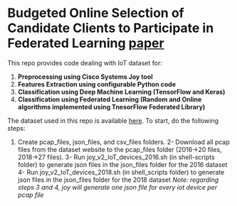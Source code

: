 # Budgeted Online Selection of Candidate Clients to Participate in Federated Learning [paper](https://ieeexplore.ieee.org/document/9249424)

This repo provides code dealing with IoT dataset for:
1. **Preprocessing using Cisco Systems Joy tool**
2. **Features Extraction using configurable Python code**
3. **Classification using Deep Machine Learning (TensorFlow and Keras)**
4. **Classification using Federated Learning (Random and Online algorithms implemented using TnesorFlow Federated Library)**

The dataset used in this repo is available [here](https://iotanalytics.unsw.edu.au/iottraces.html).
To start, do the following steps:
1. Create pcap_files, json_files, and csv_files folders.
2- Download all pcap files from the dataset website to the pcap_files folder (2016->20 files, 2018->27 files).
3- Run joy_v2_IoT_devices_2016.sh (in shell-scripts folder) to generate json files in the json_files folder for the 2016 dataset
4- Run joy_v2_IoT_devices_2018.sh (in shell_scripts folder) to generate json files in the json_files folder for the 2018 dataset
*Note: regarding steps 3 and 4, joy will generate one json file for every iot device per pcap file*
